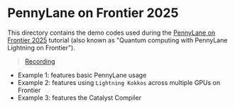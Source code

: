 # PennyLane on Frontier 2025

This directory contains the demo codes used during the [PennyLane on Frontier 2025](https://www.olcf.ornl.gov/calendar/pennylane-on-frontier-2025/) tutorial (also known as "Quantum computing with PennyLane Lightning on Frontier").

> [Recording](TBD)

* Example 1: features basic PennyLane usage
* Example 2: features using `Lightning Kokkos` across multiple GPUs on Frontier
* Example 3: features the Catalyst Compiler
